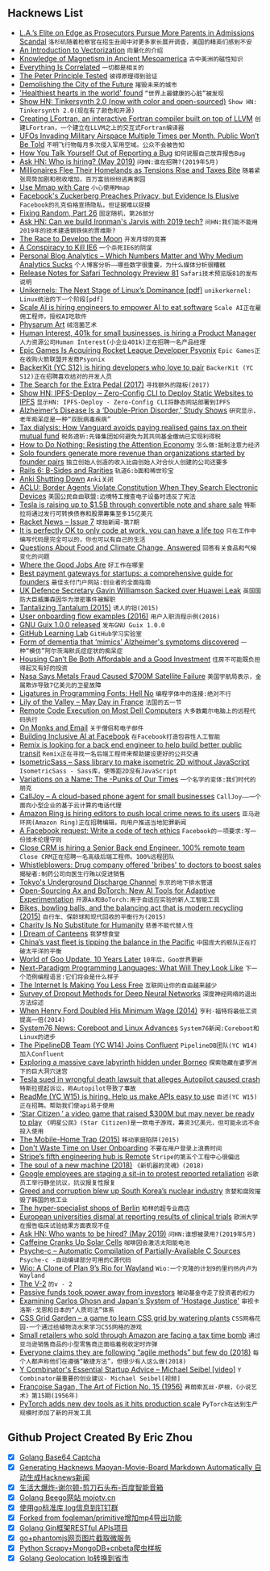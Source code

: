 ## Hacknews List


- [L.A.’s Elite on Edge as Prosecutors Pursue More Parents in Admissions Scandal](https://www.nytimes.com/2019/05/01/us/college-admissions-scandal.html)  `洛杉矶随着检察官在招生丑闻中对更多家长展开调查，美国的精英们感到不安`
- [An Introduction to Vectorization](https://blog.cr.yp.to/20190430-vectorize.html)  `向量化的介绍`
- [Knowledge of Magnetism in Ancient Mesoamerica](https://www.sciencedirect.com/science/article/pii/S0305440318305776)  `古中美洲的磁性知识`
- [Everything Is Correlated](https://www.gwern.net/Everything)  `一切都是相关的`
- [The Peter Principle Tested](https://marginalrevolution.com/marginalrevolution/2019/05/the-peter-principle-tested.html)  `彼得原理得到验证`
- [Demolishing the City of the Future](https://tribunemag.co.uk/2019/04/demolishing-the-city-of-the-future)  `摧毁未来的城市`
- [&#39;Healthiest hearts in the world&#39; found](https://www.bbc.co.uk/news/health-39292389)  `“世界上最健康的心脏”被发现`
- [Show HN: Tinkersynth 2.0 (now with color and open-sourced)](https://www.joshwcomeau.com/posts/tinkersynth-two-point-oh/)  `Show HN: Tinkersynth 2.0(现在有了颜色和开源)`
- [Creating LFortran, an interactive Fortran compiler built on top of LLVM](https://lfortran.org/blog/2019/04/why-we-created-lfortran/)  `创建LFortran，一个建立在LLVM之上的交互式Fortran编译器`
- [UFOs Invading Military Airspace Multiple Times per Month. Public Won’t Be Told](https://www.newsweek.com/ufo-sightings-2019-us-military-tic-tac-pentagon-navy-unidentified-aerial-1412272)  `不明飞行物每月多次侵入军用空域。公众不会被告知`
- [How You Talk Yourself Out of Reporting a Bug](https://blog.beeminder.com/bugreports/)  `如何说服自己放弃报告Bug`
- [Ask HN: Who is hiring? (May 2019)](item?id=19797594)  `问HN:谁在招聘?(2019年5月)`
- [Millionaires Flee Their Homelands as Tensions Rise and Taxes Bite](https://www.bloomberg.com/news/articles/2019-04-30/millionaires-flee-their-homelands-as-tensions-rise-taxes-bite)  `随着紧张局势加剧和税收增加，百万富翁纷纷逃离家园`
- [Use Mmap with Care](https://www.sublimetext.com/blog/articles/use-mmap-with-care)  `小心使用Mmap`
- [Facebook&#39;s Zuckerberg Preaches Privacy, but Evidence Is Elusive](https://www.bloomberg.com/news/articles/2019-05-01/facebook-s-zuckerberg-preaches-privacy-but-evidence-is-elusive)  `Facebook的扎克伯格宣扬隐私，但证据难以捉摸`
- [Fixing Random, Part 26](https://ericlippert.com/2019/04/29/fixing-random-part-26/)  `固定随机，第26部分`
- [Ask HN: Can we build Ironman&#39;s Jarvis with 2019 tech?](item?id=19805727)  `问HN:我们能不能用2019年的技术建造钢铁侠的贾维斯?`
- [The Race to Develop the Moon](https://www.newyorker.com/magazine/2019/05/06/the-race-to-develop-the-moon)  `开发月球的竞赛`
- [A Conspiracy to Kill IE6](http://blog.chriszacharias.com/a-conspiracy-to-kill-ie6)  `一个杀死IE6的阴谋`
- [Personal Blog Analytics – Which Numbers Matter and Why Medium Analytics Sucks](https://mmaksimovic.dev/personal-blog-analytics-which-numbers-really-matter-and-why-medium-analytics-sucks-cjv5kvndr0067u0s1znaivswz)  `个人博客分析——哪些数字很重要，为什么媒体分析很糟糕`
- [Release Notes for Safari Technology Preview 81](https://webkit.org/blog/8834/release-notes-for-safari-technology-preview-81/)  `Safari技术预览版81的发布说明`
- [Unikernels: The Next Stage of Linux’s Dominance [pdf]](https://www.cs.bu.edu/~jappavoo/Resources/Papers/unikernel-hotos19.pdf)  `unikerkernel: Linux统治的下一个阶段[pdf]`
- [Scale AI is hiring engineers to empower AI to eat software](https://scale.ai/careers)  `Scale AI正在雇佣工程师，授权AI吃软件`
- [Physarum Art](https://sagejenson.com/physarum)  `绒泡菌艺术`
- [Human Interest, 401k for small businesses, is hiring a Product Manager](https://humaninterest.com/careers)  `人力资源公司Human Interest(小企业401k)正在招聘一名产品经理`
- [Epic Games Is Acquiring Rocket League Developer Psyonix](https://www.rocketleague.com/news/psyonix-is-joining-the-epic-family-/)  `Epic Games正在收购火箭联盟开发商Psyonix`
- [BackerKit (YC S12) is hiring developers who love to pair](https://www.keyvalues.com/backerkit)  `BackerKit (YC S12)正在招聘喜欢结对的开发人员`
- [The Search for the Extra Pedal (2017)](https://www.mclaren.com/formula1/inside-the-mtc/mclaren-extra-pedal-3153421/)  `寻找额外的踏板(2017)`
- [Show HN: IPFS-Deploy – Zero-Config CLI to Deploy Static Websites to IPFS](https://github.com/agentofuser/ipfs-deploy)  `显示HN: IPFS-Deploy - Zero-Config CLI将静态网站部署到IPFS`
- [Alzheimer’s Disease Is a ‘Double-Prion Disorder,’ Study Shows](https://www.ucsf.edu/news/2019/05/414326/alzheimers-disease-double-prion-disorder-study-shows)  `研究显示，老年痴呆症是一种“双朊病毒疾病”`
- [Tax dialysis: How Vanguard avoids paying realised gains tax on their mutual fund](https://www.bloomberg.com/opinion/articles/2019-05-01/people-want-to-buy-uber-stock)  `税务透析:先锋集团如何避免为其共同基金缴纳已实现利得税`
- [How to Do Nothing: Resisting the Attention Economy](https://www.nytimes.com/2019/04/30/books/review/jenny-odell-how-to-do-nothing.html)  `怎么做:抵制注意力经济`
- [Solo founders generate more revenue than organizations started by founder pairs](https://papers.ssrn.com/sol3/papers.cfm?abstract_id=3107898)  `独立创始人创造的收入比由创始人对合伙人创建的公司还要多`
- [Rails 6: B-Sides and Rarities](https://evilmartians.com/chronicles/rails-6-b-sides-and-rarities)  `轨道6:b面和稀世珍宝`
- [Anki Shutting Down](https://www.vox.com/2019/4/29/18522966/anki-robot-cozmo-staff-layoffs-robotics-toys-boris-sofman)  `Anki关闭`
- [ACLU: Border Agents Violate Constitution When They Search Electronic Devices](https://www.npr.org/2019/05/02/719337356/aclu-border-agents-violate-constitution-when-they-search-electronic-devices)  `美国公民自由联盟:边境特工搜查电子设备时违反了宪法`
- [Tesla is raising up to $1.5B through convertible note and share sale](https://techcrunch.com/2019/05/02/tesla-1-5-billion/)  `特斯拉将通过发行可转换债券和股票筹集至多15亿美元`
- [Racket News – Issue 7](https://racket-news.com/2019/05/racket-news-issue-7.html)  `球拍新闻-第7期`
- [It is perfectly OK to only code at work, you can have a life too](https://zeroequalsfalse.press/posts/it-is-ok-to-only-code-at-work/?)  `只在工作中编写代码是完全可以的，你也可以有自己的生活`
- [Questions About Food and Climate Change, Answered](https://www.nytimes.com/interactive/2019/04/30/dining/climate-change-food-eating-habits.html)  `回答有关食品和气候变化的问题`
- [Where the Good Jobs Are](https://www.nytimes.com/2019/05/02/business/economy/good-jobs-no-college-degrees.html)  `好工作在哪里`
- [Best payment gateways for startups: a comprehensive guide for founders](http://aynuriev.com/best-payment-gateway-startups/)  `最佳支付门户网站:创业者的全面指南`
- [UK Defence Secretary Gavin Williamson Sacked over Huawei Leak](https://www.bbc.com/news/uk-politics-48126974)  `英国国防大臣威廉森因华为泄密事件被解职`
- [Tantalizing Tantalum (2015)](https://www.nature.com/articles/nchem.2350?foxtrotcallback=true)  `诱人的钽(2015)`
- [User onboarding flow examples (2016)](https://conversionxl.com/blog/6-user-onboarding-flows/)  `用户入职流程示例(2016)`
- [GNU Guix 1.0.0 released](https://www.gnu.org/software/guix/blog/2019/gnu-guix-1.0.0-released/)  `发布GNU Guix 1.0.0`
- [GitHub Learning Lab](https://lab.github.com/)  `GitHub学习实验室`
- [Form of dementia that ‘mimics’ Alzheimer&#39;s symptoms discovered](https://www.theguardian.com/society/2019/apr/30/dementia-mimics-alzheimers-late-symptoms-discovered)  `一种“模仿”阿尔茨海默氏症症状的痴呆症`
- [Housing Can’t Be Both Affordable and a Good Investment](https://www.citylab.com/perspective/2018/11/housing-cant-both-be-a-good-investment-and-be-affordable/574813/)  `住房不可能既负担得起又有好的投资`
- [Nasa Says Metals Fraud Caused $700M Satellite Failure](https://www.bloomberg.com/news/articles/2019-05-01/nasa-says-aluminum-fraud-caused-700-million-satellite-failures)  `美国宇航局表示，金属欺诈导致7亿美元的卫星故障`
- [Ligatures in Programming Fonts: Hell No](https://practicaltypography.com/ligatures-in-programming-fonts-hell-no.html)  `编程字体中的连接:绝对不行`
- [Lily of the Valley – May Day in France](https://visitnormandy.wordpress.com/2010/04/26/lily-of-the-valley-may-day-in-france/)  `法国的五一节`
- [Remote Code Execution on Most Dell Computers](https://d4stiny.github.io/Remote-Code-Execution-on-most-Dell-computers/)  `大多数戴尔电脑上的远程代码执行`
- [On Monks and Email](http://www.calnewport.com/blog/2019/04/29/on-monks-and-email/)  `关于僧侣和电子邮件`
- [Building Inclusive AI at Facebook](https://tech.fb.com/building-inclusive-ai-at-facebook/)  `在Facebook打造包容性人工智能`
- [Remix is looking for a back end engineer to help build better public transit](https://jobs.lever.co/remix/67fdd408-f6d9-46c8-adfc-8cabedd4591f)  `Remix正在寻找一名后端工程师来帮助建设更好的公共交通`
- [IsometricSass – Sass library to make isometric 2D without JavaScript](https://github.com/MorganCaron/IsometricSass)  `IsometricSass - Sass库，使等距2D没有JavaScript`
- [Variations on a Name: The -Punks of Our Times](http://strangehorizons.com/non-fiction/variations-on-a-name-the-punks-of-our-times/)  `一个名字的变体:我们时代的朋克`
- [CallJoy – A cloud-based phone agent for small businesses](https://www.blog.google/technology/area-120/calljoy-small-business-phone-technology/)  `CallJoy——一个面向小型企业的基于云计算的电话代理`
- [Amazon Ring is hiring editors to push local crime news to its users](https://www.theatlantic.com/ideas/archive/2019/05/amazon-owned-ring-wants-report-crime-news/588394/)  `亚马逊环网(Amazon Ring)正在招聘编辑，向用户推送当地犯罪新闻`
- [A Facebook request: Write a code of tech ethics](https://www.latimes.com/opinion/op-ed/la-oe-godwin-technology-ethics-20190430-story.html)  `Facebook的一项要求:写一份技术伦理守则`
- [Close CRM is hiring a Senior Back end Engineer. 100% remote team](https://jobs.lever.co/close.io/592193bf-8a9c-43cf-86a1-faeb75107939?lever-origin=applied&amp;lever-source%5B%5D=HackerNews)  `Close CRM正在招聘一名高级后端工程师。100%远程团队`
- [Whistleblowers: Drug company offered &#39;bribes&#39; to doctors to boost sales](https://www.cnn.com/2019/04/30/health/mallinckrodt-whistleblower-lawsuit-acthar/index.html)  `揭秘者:制药公司向医生行贿以促进销售`
- [Tokyo&#39;s Underground Discharge Channel](https://en.wikipedia.org/wiki/Metropolitan_Area_Outer_Underground_Discharge_Channel)  `东京的地下排水管道`
- [Open-Sourcing Ax and BoTorch: New AI Tools for Adaptive Experimentation](https://ai.facebook.com/blog/open-sourcing-ax-and-botorch-new-ai-tools-for-adaptive-experimentation/)  `开源Ax和BoTorch:用于自适应实验的新人工智能工具`
- [Bikes, bowling balls, and the balancing act that is modern recycling (2015)](https://arstechnica.com/science/2018/12/recycling-matching-high-tech-materials-science-with-economics-that-work/)  `自行车、保龄球和现代回收的平衡行为(2015)`
- [Charity Is No Substitute for Humanity](https://hmmdaily.com/2019/05/01/charity-is-no-substitute-for-humanity/)  `慈善不能代替人性`
- [I Dream of Canteens](https://dinnerdocument.com/2019/04/30/i-dream-of-canteens/)  `我梦想食堂`
- [China’s vast fleet is tipping the balance in the Pacific](https://www.reuters.com/investigates/special-report/china-army-navy/)  `中国庞大的舰队正在打破太平洋的平衡`
- [World of Goo Update, 10 Years Later](https://tomorrowcorporation.com/posts/world-of-goo-update-10-years-later)  `10年后，Goo世界更新`
- [Next-Paradigm Programming Languages: What Will They Look Like](https://arxiv.org/abs/1905.00402)  `下一个范例编程语言:它们将会是什么样子`
- [The Internet Is Making You Less Free](https://areomagazine.com/2019/05/01/the-internet-is-making-you-less-free/)  `互联网让你的自由越来越少`
- [Survey of Dropout Methods for Deep Neural Networks](https://arxiv.org/abs/1904.13310)  `深度神经网络的退出方法综述`
- [When Henry Ford Doubled His Minimum Wage (2014)](https://www.saturdayeveningpost.com/2014/01/ford-doubles-minimum-wage/)  `亨利·福特将最低工资提高一倍(2014)`
- [System76 News: Coreboot and Linux Advances](https://blog.system76.com/post/184439321333/system76-news-platinum-luxury-bonus-april-edition)  `System76新闻:Coreboot和Linux的进步`
- [The PipelineDB Team (YC W14) Joins Confluent](https://www.confluent.io/blog/pipelinedb-team-joins-confluent)  `PipelineDB团队(YC W14)加入Confluent`
- [Exploring a massive cave labyrinth hidden under Borneo](https://www.nationalgeographic.com/magazine/2019/03/exploring-a-massive-cave-labyrinth-hidden-under-borneo/)  `探索隐藏在婆罗洲下的巨大洞穴迷宫`
- [Tesla sued in wrongful death lawsuit that alleges Autopilot caused crash](https://techcrunch.com/2019/05/01/tesla-sued-in-wrongful-death-lawsuit-that-alleges-autopilot-caused-crash/)  `特斯拉提起诉讼，称Autopilot导致了事故`
- [ReadMe (YC W15) is hiring. Help us make APIs easy to use](http://readme.io/careers)  `自述(YC W15)正在招聘。帮助我们使api易于使用`
- [‘Star Citizen,’ a video game that raised $300M but may never be ready to play](https://www.forbes.com/sites/mattperez/2019/05/01/exclusive-the-saga-of-star-citizen-a-video-game-that-raised-300-millionbut-may-never-be-ready-to-play/#3d3007b75ac9)  `《明星公民》(Star Citizen)是一款电子游戏，筹资3亿美元，但可能永远不会投入使用`
- [The Mobile-Home Trap (2015)](https://www.seattletimes.com/business/real-estate/the-mobile-home-trap-how-a-warren-buffett-empire-preys-on-the-poor/)  `移动家庭陷阱(2015)`
- [Don&#39;t Waste Time on User Onboarding](https://greaterdanorequalto.com/dont-waste-time-on-onboarding/)  `不要在用户登录上浪费时间`
- [Stripe’s fifth engineering hub is Remote](https://stripe.com/blog/remote-hub)  `Stripe的第五个工程中心很偏远`
- [The soul of a new machine (2018)](https://nevalalee.wordpress.com/2018/11/13/the-soul-of-a-new-machine/)  `《新机器的灵魂》(2018)`
- [Google employees are staging a sit-in to protest reported retaliation](https://techcrunch.com/2019/04/30/google-employees-are-staging-a-sit-in-to-protest-reported-retaliation/)  `谷歌员工举行静坐抗议，抗议报复性报复`
- [Greed and corruption blew up South Korea’s nuclear industry](https://www.technologyreview.com/s/613325/how-greed-and-corruption-blew-up-south-koreas-nuclear-industry/)  `贪婪和腐败摧毁了韩国的核工业`
- [The hyper-specialist shops of Berlin](https://www.theguardian.com/cities/2019/apr/29/are-the-hyper-specialist-shops-of-berlin-the-future-of-retail)  `柏林的超专业商店`
- [European universities dismal at reporting results of clinical trials](https://www.nature.com/articles/d41586-019-01389-y)  `欧洲大学在报告临床试验结果方面表现不佳`
- [Ask HN: Who wants to be hired? (May 2019)](item?id=19797592)  `问HN:谁想被录用?(2019年5月)`
- [Caffeine Cranks Up Solar Cells](https://spectrum.ieee.org/energywise/green-tech/solar/java-takes-the-jitters-out-of-solar-cells)  `咖啡因会激活太阳能电池`
- [Psyche-c – Automatic Compilation of Partially-Available C Sources](http://cuda.dcc.ufmg.br/psyche-c/)  `Psyche-c -自动编译部分可用的C源代码`
- [Wio: A Clone of Plan 9’s Rio for Wayland](https://drewdevault.com/2019/05/01/Announcing-wio.html)  `Wio:一个克隆的计划9的里约热内卢为Wayland`
- [The V-2](http://www.astronautix.com/v/v-2.html)  `的v - 2`
- [Passive funds took power away from investors](https://www.matter-funds.com/how-passive-funds-took-power-away/)  `被动基金夺走了投资者的权力`
- [Examining Carlos Ghosn and Japan&#39;s System of &#39;Hostage Justice&#39;](https://www.japantimes.co.jp/news/2019/04/17/national/crime-legal/examining-carlos-ghosn-japans-system-hostage-justice/)  `审视卡洛斯·戈恩和日本的“人质司法”体系`
- [CSS Grid Garden – a game to learn CSS grid by watering plants](https://cssgridgarden.com)  `CSS网格花园-一个通过给植物浇水来学习CSS网格的游戏`
- [Small retailers who sold through Amazon are facing a tax time bomb](https://www.latimes.com/opinion/editorials/la-ed-amazon-marketplace-taxes-20190501-story.html)  `通过亚马逊销售商品的小型零售商正面临着税收定时炸弹`
- [Everyone claims they are following “agile methods” but few do (2018)](https://qz.com/work/1201384/everyone-claims-they-are-following-agile-methods-but-few-actually-do/)  `每个人都声称他们在遵循“敏捷方法”，但很少有人这么做(2018)`
- [Y Combinator&#39;s Essential Startup Advice – Michael Seibel [video]](https://www.youtube.com/watch?v=A35jCapHmug)  `Y Combinator最重要的创业建议- Michael Seibel[视频]`
- [Françoise Sagan, The Art of Fiction No. 15 (1956)](https://www.theparisreview.org/interviews/4912/francoise-sagan-the-art-of-fiction-no-15-francoise-sagan)  `弗朗索瓦丝·萨根，《小说艺术》第15期(1956年)`
- [PyTorch adds new dev tools as it hits production scale](https://ai.facebook.com/blog/pytorch-adds-new-dev-tools-as-it-hits-production-scale/)  `PyTorch在达到生产规模时添加了新的开发工具`

## Github Project Created By Eric Zhou

- [x] [Golang Base64 Captcha](https://github.com/mojocn/base64Captcha)
- [x] [Generating Hacknews Maoyan-Movie-Board Markdown Automatically 自动生成Hacknews新闻](https://github.com/dejavuzhou/md-genie)
- [x] [生活大爆炸-谢尔顿-剪刀石头布-百度智能音箱](https://github.com/mojocn/dueros-bang-game)
- [x] [Golang Beego网站 mojotv.cn](https://github.com/mojocn/www.mojotv.cn)
- [x] [使用go标准库,log信息到钉钉群](https://github.com/mojocn/dooger)
- [x] [Forked from fogleman/primitive增加mp4导出功能](https://github.com/mojocn/primitive)
- [x] [Golang Gin框架RESTful APIs项目](https://github.com/JJJJJJJerk/ezier-golang-web-api-framework)
- [x] [go+phantomjs网页图片截取微服务](https://github.com/mojocn/screen_shot)
- [x] [Python Scrapy+MongoDB+cnbeta爬虫样板](https://github.com/mojocn/scrapy_mongodb_boilerplate_cnbeta)
- [x] [Golang Geolocation Ip转换到省市](https://github.com/mojocn/ip2location)